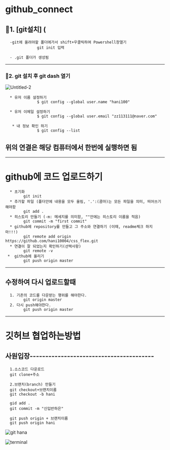 # github_connect


## 🍩1.  [git설치] (
      
      -git에 올려야할 폴더에가서 shift+우클릭하여 Powershell창열기 
                  git init 입력
                  
      - .git 폴더가 생성됨
 -----------------------      
      

### 🍩2. git 설치 후 git dash 열기

![Untitled-2](https://user-images.githubusercontent.com/129706997/235418164-47cb9d57-709d-480d-8fc3-584a4654d036.png)

      * 유저 이름 설정하기 
                  $ git config --global user.name "hani100"

      * 유저 이메일 설정하기
                  $ git config --global user.email "zz113111@naver.com"

       * 내 정보 확인 하기
                  $ git config --list
                  
## 위의 연결은 해당 컴퓨터에서 한번에 실행하면 됨
----------------------

# github에 코드 업로드하기
      * 초기화
            git init
      * 추가할 파일 (폴더안에 내용을 모두 올림, '.':(콤마)는 모든 파일을 의미, 띄어쓰기 해야함  
            git add . 
      * 히스토리 만들기 (-m: 메세지를 의미함, ""안에는 히스토리 이름을 적음)
            git commit -m "first commit"
      * github에 repository를 만들고 그 주소와 연결하기 (이때, readme체크 하지 마!!!)
            git remote add origin https://github.com/hani10004/css_flex.git
      * 연결이 잘 되었는지 확인하기(선택사항)
            git remote -v
     *  github에 올리기
            git push origin master
----------------------
## 수정하여 다시 업로드할때
      1. 기존의 코드를 다운받는 행위를 해야한다.
            git origin master 
      2. 다시 push해야한다.
            git push origin master
----------------------
# 깃허브 협업하는방법

## 사원입장----------------------------------------

      1.소스코드 다운로드
      git clone+주소
      
      2.브랜치(branch) 만들기
      git checkout+브랜치이름
      git checkout -b hani
      
      gid add . 
      git commit -m "신입반하은"
      
      git push origin + 브랜치이름 
      git push origin hani
      
![git hana](https://github.com/hani10004/github_connect/assets/129706997/ca239f65-6f67-4ffe-8d3c-d8777207be21)

![terminal](https://github.com/hani10004/github_connect/assets/129706997/b0f85b66-a073-4335-833c-39bc2ba22856)

